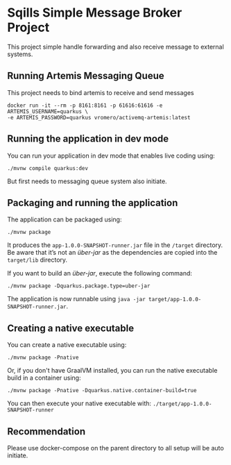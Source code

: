 # Sqills Simple Message Broker  Project

This project simple handle forwarding and also receive message to external systems.

## Running Artemis Messaging Queue

This project needs to bind artemis to receive and send messages

```shell script
docker run -it --rm -p 8161:8161 -p 61616:61616 -e ARTEMIS_USERNAME=quarkus \
-e ARTEMIS_PASSWORD=quarkus vromero/activemq-artemis:latest
```

## Running the application in dev mode

You can run your application in dev mode that enables live coding using:

```shell script
./mvnw compile quarkus:dev
```

But first needs to messaging queue system also initiate.

## Packaging and running the application

The application can be packaged using:

```shell script
./mvnw package
```

It produces the `app-1.0.0-SNAPSHOT-runner.jar` file in the `/target` directory. Be aware that it’s
not an _über-jar_ as the dependencies are copied into the `target/lib` directory.

If you want to build an _über-jar_, execute the following command:

```shell script
./mvnw package -Dquarkus.package.type=uber-jar
```

The application is now runnable using `java -jar target/app-1.0.0-SNAPSHOT-runner.jar`.

## Creating a native executable

You can create a native executable using:

```shell script
./mvnw package -Pnative
```

Or, if you don't have GraalVM installed, you can run the native executable build in a container
using:

```shell script
./mvnw package -Pnative -Dquarkus.native.container-build=true
```

You can then execute your native executable with: `./target/app-1.0.0-SNAPSHOT-runner`


## Recommendation
Please use docker-compose on the parent directory to all setup will be auto initiate.
